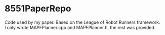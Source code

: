 # 8551PaperRepo
Code used by my paper. Based on the League of Robot Runners framework. I only wrote MAPFPlanner.cpp and MAPFPlanner.h, the rest was provided.
